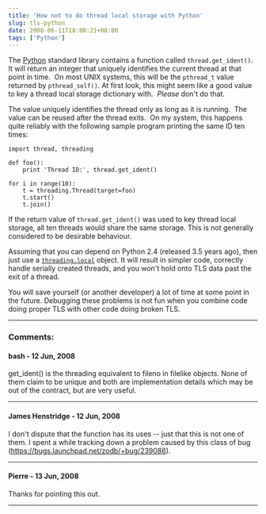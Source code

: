 ```yaml
---
title: 'How not to do thread local storage with Python'
slug: tls-python
date: 2008-06-11T18:00:21+08:00
tags: ['Python']
---
```


The [Python](http://www.python.org/) standard library contains a
function called `thread.get_ident()`.  It will return an integer that
uniquely identifies the current thread at that point in time.  On most
UNIX systems, this will be the `pthread_t` value returned by
`pthread_self()`. At first look, this might seem like a good value to
key a thread local storage dictionary with.  *Please* don\'t do that.

The value uniquely identifies the thread only as long as it is running. 
The value can be reused after the thread exits.  On my system, this
happens quite reliably with the following sample program printing the
same ID ten times:

    import thread, threading

    def foo():
        print 'Thread ID:', thread.get_ident()

    for i in range(10):
        t = threading.Thread(target=foo)
        t.start()
        t.join()

If the return value of `thread.get_ident()` was used to key thread local
storage, all ten threads would share the same storage. This is not
generally considered to be desirable behaviour.

Assuming that you can depend on Python 2.4 (released 3.5 years ago),
then just use a
[`threading.local`](http://www.python.org/doc/current/lib/module-threading.html)
object. It will result in simpler code, correctly handle serially
created threads, and you won\'t hold onto TLS data past the exit of a
thread.

You will save yourself (or another developer) a lot of time at some
point in the future. Debugging these problems is not fun when you
combine code doing proper TLS with other code doing broken TLS.

---
### Comments:
#### bash - <time datetime="2008-06-12 03:52:50">12 Jun, 2008</time>

get\_ident() is the threading equivalent to fileno in filelike objects.
None of them claim to be unique and both are implementation details
which may be out of the contract, but are very useful.

---
#### James Henstridge - <time datetime="2008-06-12 08:30:05">12 Jun, 2008</time>

I don\'t dispute that the function has its uses -- just that this is not
one of them. I spent a while tracking down a problem caused by this
class of bug (<https://bugs.launchpad.net/zodb/+bug/239086>).

---
#### Pierre - <time datetime="2008-06-13 16:18:32">13 Jun, 2008</time>

Thanks for pointing this out.

---
